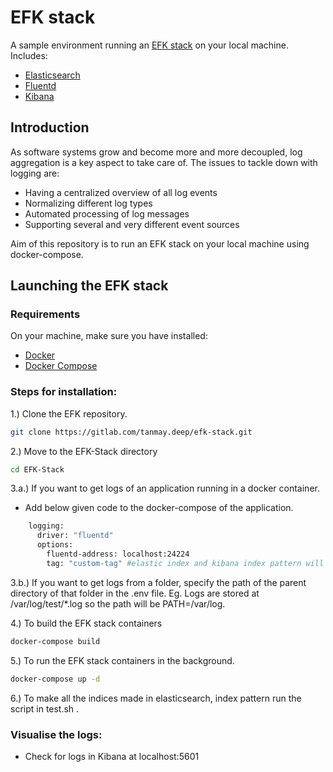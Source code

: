 # EFK stack

A sample environment running an [EFK stack][efk] on your local machine.
Includes:
- [Elasticsearch][elasticsearch]
- [Fluentd][fluentd]
- [Kibana][kibana]

## Introduction

As software systems grow and become more and more decoupled, log aggregation is a key aspect to take care of.
The issues to tackle down with logging are:

- Having a centralized overview of all log events
- Normalizing different log types
- Automated processing of log messages
- Supporting several and very different event sources

Aim of this repository is to run an EFK stack on your local machine using docker-compose.

## Launching the EFK stack

### Requirements

On your machine, make sure you have installed:
- [Docker][docker]
- [Docker Compose][docker-compose]

### Steps for installation:

1.) Clone the EFK repository.
```bash
git clone https://gitlab.com/tanmay.deep/efk-stack.git
```
2.) Move to the EFK-Stack directory
```bash
cd EFK-Stack
```

3.a.) If you want to get logs of an application running in a docker container.

* Add below given code to the docker-compose of the application.
```bash
    logging:
      driver: "fluentd"
      options:
        fluentd-address: localhost:24224
        tag: "custom-tag" #elastic index and kibana index pattern will be of same name
```

3.b.) If you want to get logs from a folder, specify the path of the parent directory of that folder in the .env file.
Eg. Logs are stored at /var/log/test/*.log so the path will be PATH=/var/log.

4.) To build the EFK stack containers
```bash
docker-compose build
```

5.) To run the EFK stack containers in the background.
```bash
docker-compose up -d
```
6.) To make all the indices made in elasticsearch, index pattern run the script in test.sh .

### Visualise the logs:
- Check for logs in Kibana at localhost:5601

[elasticsearch]: https://www.elastic.co/products/elasticsearch
[fluentd]: https://www.fluentd.org/
[kibana]: https://www.elastic.co/products/kibana
[efk]: https://docs.openshift.com/enterprise/3.1/install_config/aggregate_logging.html#overview
[docker]: https://www.docker.com/
[docker-compose]: https://docs.docker.com/compose/
